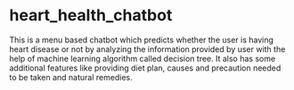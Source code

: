 # heart_health_chatbot
This is a menu based chatbot which predicts whether the user is having heart disease or not by analyzing the information provided by user with the help of machine learning algorithm called decision tree. It also has some additional features like providing diet plan, causes and precaution needed to be taken and natural remedies.
